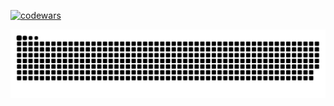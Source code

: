 <!--## Hi there 👋-->

[![codewars](https://www.codewars.com/users/vl4xd/badges/small)](https://www.codewars.com/users/vl4xd)

<!--https://www.youtube.com/watch?v=MZT37vCQ-4Y-->
<!--https://github.com/Platane/snk?tab=readme-ov-file-->
<picture>
  <source media="(prefers-color-scheme: dark)" srcset="https://raw.githubusercontent.com/vl4xd/vl4xd/output/github-contribution-grid-snake-dark.svg">
  <source media="(prefers-color-scheme: light)" srcset="https://raw.githubusercontent.com/vl4xd/vl4xd/output/github-contribution-grid-snake.svg">
  <img alt="github contribution grid snake animation" src="https://raw.githubusercontent.com/vl4xd/vl4xd/output/github-contribution-grid-snake.svg">
</picture>

<!--
**vl4xd/vl4xd** is a ✨ _special_ ✨ repository because its `README.md` (this file) appears on your GitHub profile.

Here are some ideas to get you started:

- 🔭 I’m currently working on ...
- 🌱 I’m currently learning ...
- 👯 I’m looking to collaborate on ...
- 🤔 I’m looking for help with ...
- 💬 Ask me about ...
- 📫 How to reach me: ...
- 😄 Pronouns: ...
- ⚡ Fun fact: ...
-->
